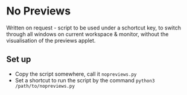 # No Previews
Written on request - script to be used under a schortcut key, to switch through all windows on current workspace & monitor, without the visualisation of the previews applet.

## Set up
- Copy the script somewhere, call it `nopreviews.py`
- Set a shortcut to run the script by the command `python3 /path/to/nopreviews.py`

